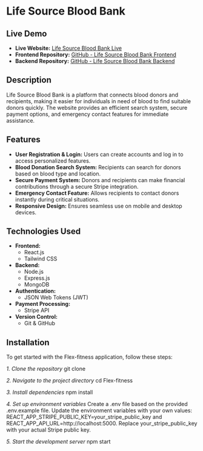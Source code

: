 
 # Life Source Blood Bank

## Live Demo

- **Live Website:** [Life Source Blood Bank Live]( https://lifesourcebloodbank-e806f.web.app)  
- **Frontend Repository:** [GitHub - Life Source Blood Bank Frontend](https://github.com/Rakibulislam-emon/assigment12-client)  
- **Backend Repository:** [GitHub - Life Source Blood Bank Backend](https://github.com/Rakibulislam-emon/assigment12-server)  

## Description

Life Source Blood Bank is a platform that connects blood donors and recipients, making it easier for individuals in need of blood to find suitable donors quickly. The website provides an efficient search system, secure payment options, and emergency contact features for immediate assistance.

## Features

- **User Registration & Login:** Users can create accounts and log in to access personalized features.
- **Blood Donation Search System:** Recipients can search for donors based on blood type and location.
- **Secure Payment System:** Donors and recipients can make financial contributions through a secure Stripe integration.
- **Emergency Contact Feature:** Allows recipients to contact donors instantly during critical situations.
- **Responsive Design:** Ensures seamless use on mobile and desktop devices.

## Technologies Used

- **Frontend:** 
  - React.js
  - Tailwind CSS
- **Backend:** 
  - Node.js
  - Express.js
  - MongoDB
- **Authentication:** 
  - JSON Web Tokens (JWT)
- **Payment Processing:** 
  - Stripe API
- **Version Control:** 
  - Git & GitHub


## Installation
To get started with the Flex-fitness application, follow these steps:

*1. Clone the repository*
git clone <repository-url>

*2. Navigate to the project directory*
cd Flex-fitness

*3. Install dependencies*
npm install

*4. Set up environment variables*
Create a .env file based on the provided .env.example file. Update the environment variables with your own values: REACT_APP_STRIPE_PUBLIC_KEY=your_stripe_public_key and REACT_APP_API_URL=http://localhost:5000. Replace your_stripe_public_key with your actual Stripe public key.

*5. Start the development server*
npm start


